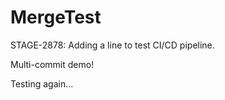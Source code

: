 # MergeTest

STAGE-2878: Adding a line to test CI/CD pipeline.

Multi-commit demo!

Testing again...
